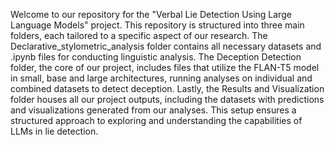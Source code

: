 

Welcome to our repository for the "Verbal Lie Detection Using Large Language Models" project. This repository is structured into three main folders, each tailored to a specific aspect of our research. The Declarative_stylometric_analysis folder contains all necessary datasets and .ipynb files for conducting linguistic analysis. The Deception Detection folder, the core of our project, includes files that utilize the FLAN-T5 model in small, base and large architectures, running analyses on individual and combined datasets to detect deception. Lastly, the Results and Visualization folder houses all our project outputs, including the datasets with predictions and visualizations generated from our analyses. This setup ensures a structured approach to exploring and understanding the capabilities of LLMs in lie detection.
